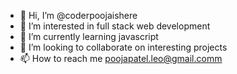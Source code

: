 - 👋 Hi, I’m @coderpoojaishere
- 👀 I’m interested in full stack web development
- 🌱 I’m currently learning javascript
- 💞️ I’m looking to collaborate on interesting projects
- 📫 How to reach me poojapatel.leo@gmail.comm

<!---
coderpoojaishere/coderpoojaishere is a ✨ special ✨ repository because its `README.md` (this file) appears on your GitHub profile.
You can click the Preview link to take a look at your changes.
--->
